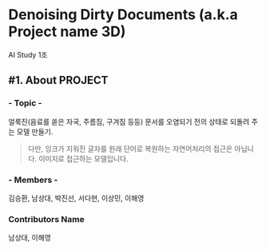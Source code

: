 Denoising Dirty Documents (a.k.a Project name 3D)
=================================================
AI Study 1조

## #1. About PROJECT
### - __Topic__ -   
얼룩진(음료를 쏟은 자국, 주름짐, 구겨짐 등등) 문서를 오염되기 전의 상태로 되돌려 주는 모델 만들기.   
> 다만, 잉크가 지워진 글자를 원래 단어로 복원하는 자연어처리의 접근은 아닙니다. 이미지로 접근하는 모델입니다.   

### - __Members__ -   
김승환, 남상대, 박진선, 서다현, 이상민, 이해영

### Contributors Name
남상대, 이해영
